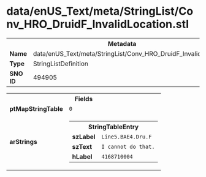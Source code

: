 <h1>data/enUS_Text/meta/StringList/Conv_HRO_DruidF_InvalidLocation.stl</h1><table><tr><th colspan="100%">Metadata</th></tr><tr><td><b>Name</b></td><td>data/enUS_Text/meta/StringList/Conv_HRO_DruidF_InvalidLocation.stl</td></tr><tr><td><b>Type</b></td><td>StringListDefinition</td></tr><tr><td><b>SNO ID</b></td><td>494905</td></tr></table>

<table><tr><th colspan="100%">Fields</th></tr><tr><td><b>ptMapStringTable</b></td><td><code>0</code></td></tr><tr><td><b>arStrings</b></td><td><table><tr><th colspan="100%">StringTableEntry</th></tr><tr><td><b>szLabel</b></td><td><code>Line5.BAE4.Dru.F</code></td></tr><tr><td><b>szText</b></td><td><code>I cannot do that.</code></td></tr><tr><td><b>hLabel</b></td><td><code>4168710004</code></td></tr></table>


</td></tr></table>

